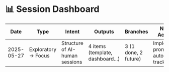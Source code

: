 # 📊 Session Dashboard

| Date       | Type                | Intent                     | Outputs        | Branches             | Next Action                    |
|------------|---------------------|----------------------------|----------------|----------------------|-------------------------------|
| 2025-05-27 | Exploratory → Focus | Structure of AI-human sessions | 4 items (template, dashboard...) | 3 (1 done, 2 future) | Implement prompt auto-tracking |
